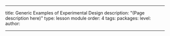 ---

title: Generic Examples of Experimental Design
description: "(Page description here)"
type: lesson module
order: 4
tags: 
packages: 
level: 
author: 

---